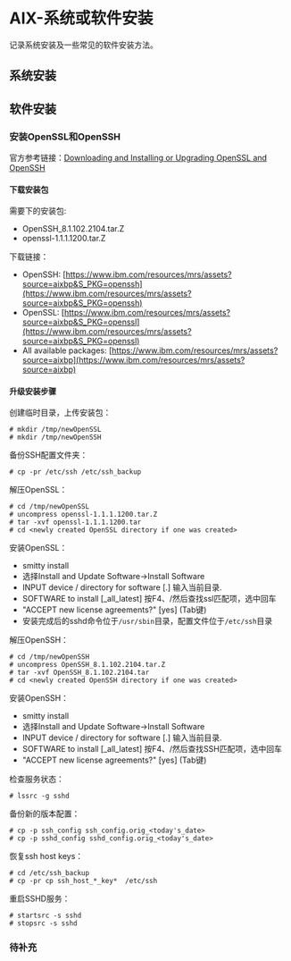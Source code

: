 # AIX-系统或软件安装
记录系统安装及一些常见的软件安装方法。
## 系统安装
## 软件安装
### 安装OpenSSL和OpenSSH
官方参考链接：[Downloading and Installing or Upgrading OpenSSL and OpenSSH](https://www.ibm.com/support/pages/downloading-and-installing-or-upgrading-openssl-and-openssh?mhsrc=ibmsearch_a&mhq=OPENSSH)
#### 下载安装包
需要下的安装包:
- OpenSSH_8.1.102.2104.tar.Z
- openssl-1.1.1.1200.tar.Z

下载链接：
- OpenSSH: [https://www.ibm.com/resources/mrs/assets?source=aixbp&S_PKG=openssh](https://www.ibm.com/resources/mrs/assets?source=aixbp&S_PKG=openssh)
- OpenSSL: [https://www.ibm.com/resources/mrs/assets?source=aixbp&S_PKG=openssl](https://www.ibm.com/resources/mrs/assets?source=aixbp&S_PKG=openssl)
- All available packages: [https://www.ibm.com/resources/mrs/assets?source=aixbp](https://www.ibm.com/resources/mrs/assets?source=aixbp)

#### 升级安装步骤
创建临时目录，上传安装包：
```
# mkdir /tmp/newOpenSSL
# mkdir /tmp/newOpenSSH
```
备份SSH配置文件夹：
```
# cp -pr /etc/ssh /etc/ssh_backup
```
解压OpenSSL：
```
# cd /tmp/newOpenSSL
# uncompress openssl-1.1.1.1200.tar.Z 
# tar -xvf openssl-1.1.1.1200.tar
# cd <newly created OpenSSL directory if one was created>
```
安装OpenSSL：
- smitty install
- 选择Install and Update Software->Install Software
- INPUT device / directory for software  \[.] 输入当前目录.
- SOFTWARE to install \[_all_latest]  按F4、/然后查找ssl匹配项，选中回车
- "ACCEPT new license agreements?"  \[yes] (Tab键)
- 安装完成后的sshd命令位于`/usr/sbin`目录，配置文件位于`/etc/ssh`目录

解压OpenSSH：
```
# cd /tmp/newOpenSSH
# uncompress OpenSSH_8.1.102.2104.tar.Z
# tar -xvf OpenSSH_8.1.102.2104.tar
# cd <newly created OpenSSH directory if one was created>
```
安装OpenSSH：
- smitty install
- 选择Install and Update Software->Install Software
- INPUT device / directory for software  \[.] 输入当前目录.
- SOFTWARE to install \[_all_latest]   按F4、/然后查找SSH匹配项，选中回车
- "ACCEPT new license agreements?"  \[yes]  (Tab键)

检查服务状态：
```
# lssrc -g sshd
```
备份新的版本配置：
```
# cp -p ssh_config ssh_config.orig_<today's_date>
# cp -p sshd_config sshd_config.orig_<today's_date>
```
恢复ssh host keys：
```
# cd /etc/ssh_backup
# cp -pr cp ssh_host_*_key*  /etc/ssh
```
重启SSHD服务：
```
# startsrc -s sshd   
# stopsrc -s sshd
```
### 待补充